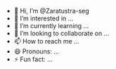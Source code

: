 - 👋 Hi, I’m @Zaratustra-seg
- 👀 I’m interested in ...
- 🌱 I’m currently learning ...
- 💞️ I’m looking to collaborate on ...
- 📫 How to reach me ...
- 😄 Pronouns: ...
- ⚡ Fun fact: ...

<!---
Zaratustra-seg/Zaratustra-seg is a ✨ special ✨ repository because its `README.md` (this file) appears on your GitHub profile.
You can click the Preview link to take a look at your changes.
--->
